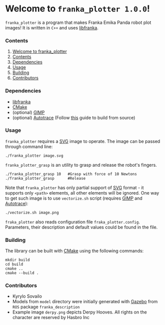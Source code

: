 # Welcome to `franka_plotter 1.0.0`!

`franka_plotter` is a program that makes Franka Emika Panda robot plot images! It is written in `C++` and uses [libfranka](https://frankaemika.github.io/docs/libfranka.html).

### Contents
1. [Welcome to franka_plotter](#welcome-to-franka_plotter)
2. [Contents](#contents)
3. [Dependencies](#dependencies)
4. [Usage](#usage)
5. [Building](#building)
6. [Contributors](#contributors)

### Dependencies
 - [libfranka](https://frankaemika.github.io/docs/libfranka.html)
 - [CMake](https://cmake.org)
 - (optional) [GIMP](https://www.gimp.org)
 - (optional) [Autotrace](https://github.com/autotrace/autotrace) (Follow [this](https://ourcodeworld.com/articles/read/1260/how-to-use-and-build-autotrace-from-source-in-ubuntu-18-04) guide to build from source)

### Usage
`franka_plotter` requires a [SVG](https://developer.mozilla.org/en-US/docs/Web/SVG) image to operate. The image can be passed through command line:
```
./franka_plotter image.svg
```
`franka_plotter_grasp` is an utility to grasp and release the robot's fingers.
```
./franka_plotter_grasp 10   #Grasp with force of 10 Newtons
./franka_plotter_grasp      #Release
```
Note that `franka_plotter` has only partial support of [SVG](https://developer.mozilla.org/en-US/docs/Web/SVG) format - it supports only `<path>` elements, all other elements will be ignored. One way to get such image is to use `vectorize.sh` script (requires [GIMP](https://www.gimp.org) and [Autotrace](https://github.com/autotrace/autotrace)):
```
./vectorize.sh image.png
```

`fraka_plotter` also reads configuration file `fraka_plotter.config`. Parameters, their description and default values could be found in the file.

### Building
The library can be built with [CMake](https://cmake.org) using the following commands:
```
mkdir build
cd build
cmake ..
cmake --build .
```

### Contributors
 - Kyrylo Sovailo
 - Models from `model` directory were initially generated with [Gazebo](http://gazebosim.org) from `ROS` package `franka_description`
 - Example image `derpy.png` depicts Derpy Hooves. All rights on the character are reserved by Hasbro Inc